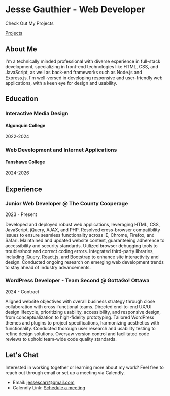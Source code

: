 <div class="text-center mt-12">

# Jesse Gauthier - Web Developer

</div>

<div class="checkout_ctn">
<p>Check Out My Projects</p>
<a href='/projects'>Projects</a>
</div>

## About Me

I'm a technically minded professional with diverse experience in full-stack development, specializing in front-end technologies like HTML, CSS, and JavaScript, as well as back-end frameworks such as Node.js and Express.js. I'm well-versed in developing responsive and user-friendly web applications, with a keen eye for design and usability.

## Education

<div id="education_ctn">
    <div>
        <h3>Interactive Media Design</h3>
        <h4>Algonquin College</h4>
        <span>2022-2024</span>
    </div>
    <div>
        <h3>Web Development and Internet Applications</h3>
        <h4>Fanshawe College</h4>
        <span>2024-2026</span>
    </div>
</div>

## Experience

<div id="experience_ctn">
    <div>
        <h3>Junior Web Developer @ The County Cooperage</h3>
        <span>2023 - Present</span>
        <p>Developed and deployed robust web applications, leveraging HTML, CSS, JavaScript, jQuery, AJAX, and PHP. Resolved cross-browser compatibility issues to ensure seamless functionality across IE, Chrome, Firefox, and Safari. Maintained and updated website content, guaranteeing adherence to accessibility and security standards. Utilized browser debugging tools to troubleshoot and correct coding errors. Integrated third-party libraries, including jQuery, React.js, and Bootstrap to enhance site interactivity and design. Conducted ongoing research on emerging web development trends to stay ahead of industry advancements.</p>
    </div>
    <div>
        <h3>WordPress Developer - Team Second @ GottaGo! Ottawa</h3>
        <span>2024 - Contract</span>
        <p>Aligned website objectives with overall business strategy through close collaboration with cross-functional teams. Directed end-to-end UX/UI design lifecycle, prioritizing usability, accessibility, and responsive design, from conceptualization to high-fidelity prototyping. Tailored WordPress themes and plugins to project specifications, harmonizing aesthetics with functionality. Conducted thorough user research and usability testing to refine design solutions. Oversaw version control and facilitated code reviews to uphold team-wide code quality standards.</p>
    </div>

</div>

## Let's Chat

Interested in working together or learning more about my work? Feel free to reach out through email or set up a meeting via Calendly.

- Email: [jessescarr@gmail.com](mailto:jessescarr@gmail.com)
- Calendly Link: [Schedule a meeting](https://calendly.com/jessegauthier/30min)

</div>
